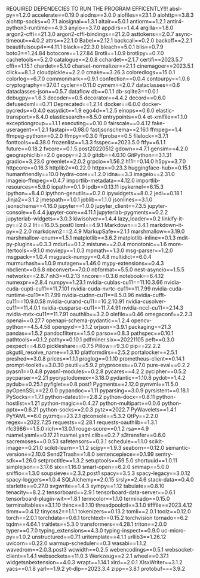 REQUIRED DEPENDECIES TO RUN THE PROGRAM EFFICENTLY!!!
absl-py==1.2.0
accelerate==0.19.0
aiodns==3.0.0
aiofiles==23.1.0
aiohttp==3.8.3
aiohttp-socks==0.7.1
aiosignal==1.3.1
altair==5.0.1
antiorm==1.2.1
antlr4-python3-runtime==4.9.3
anyio==3.7.0
appdirs==1.4.4
argilla==1.8.0
argon2-cffi==21.3.0
argon2-cffi-bindings==21.2.0
asttokens==2.0.7
async-timeout==4.0.2
attrs==22.1.0
Babel==2.12.1
backcall==0.2.0
backoff==2.2.1
beautifulsoup4==4.11.1
black==22.3.0
bleach==5.0.1
blis==0.7.9
boto3==1.24.84
botocore==1.27.84
Brotli==1.0.9
brotlipy==0.7.0
cachetools==5.2.0
catalogue==2.0.8
cchardet==2.1.7
certifi==2023.5.7
cffi==1.15.1
chardet==5.1.0
charset-normalizer==2.1.1
cinemagoer==2023.5.1
click==8.1.3
cloudpickle==2.2.0
cmake==3.26.3
coloredlogs==15.0.1
colorlog==6.7.0
commonmark==0.9.1
confection==0.0.4
contourpy==1.0.6
cryptography==37.0.1
cycler==0.11.0
cymem==2.0.7
dataclasses==0.6
dataclasses-json==0.5.7
dataflow
db==0.1.1
db-sqlite3==0.0.1
debugpy==1.6.3
decoder==0.5
decorator==4.4.2
decord==0.6.0
defusedxml==0.7.1
Deprecated==1.2.14
docker==6.0.0
docker-pycreds==0.4.0
easydict==1.9
ego4d==1.2.5
einops==0.6.0
elastic-transport==8.4.0
elasticsearch==8.5.0
entrypoints==0.4
et-xmlfile==1.1.0
exceptiongroup==1.1.1
executing==0.10.0
fairscale==0.4.12
fake-useragent==1.2.1
fastapi==0.98.0
fastjsonschema==2.16.1
ffmpeg==1.4
ffmpeg-python==0.2.0
ffmpy==0.3.0
ffprobe==0.5
filelock==3.7.1
fonttools==4.38.0
frozenlist==1.3.3
fsspec==2023.5.0
ftfy==6.1.1
future==0.18.2
fvcore==0.1.5.post20220512
gdown==4.7.1
gensim==4.2.0
geographiclib==2.0
geopy==2.3.0
gitdb==4.0.10
GitPython==3.1.31
gradio==3.23.0
greenlet==2.0.2
grpcio==1.56.2
h11==0.14.0
h5py==3.7.0
httpcore==0.16.3
httplib2==0.22.0
httpx==0.23.3
huggingface-hub==0.15.1
humanfriendly==10.0
hydra-core==1.2.0
idna==3.3
imageio==2.31.0
imageio-ffmpeg==0.4.7
importlib-metadata==4.12.0
importlib-resources==5.9.0
iopath==0.1.9
ipdb==0.13.11
ipykernel==6.15.3
ipython==8.4.0
ipython-genutils==0.2.0
ipywidgets==8.0.2
jedi==0.18.1
Jinja2==3.1.2
jmespath==1.0.1
joblib==1.1.0
jsonlines==3.1.0
jsonschema==4.16.0
jupyter==1.0.0
jupyter_client==7.3.5
jupyter-console==6.4.4
jupyter-core==4.11.1
jupyterlab-pygments==0.2.2
jupyterlab-widgets==3.0.3
kiwisolver==1.4.4
lazy_loader==0.2
linkify-it-py==2.0.2
lit==16.0.5.post0
lxml==4.9.1
Markdown==3.4.1
markdown-it-py==2.2.0
markdown2==2.4.9
MarkupSafe==2.1.1
marshmallow==3.19.0
marshmallow-enum==1.5.1
matplotlib==3.6.2
matplotlib-inline==0.1.3
mdit-py-plugins==0.3.3
mdurl==0.1.2
mistune==2.0.4
monotonic==1.6
more-itertools==9.1.0
moviepy==1.0.3
mpmath==1.3.0
msg-parser==1.2.0
msgpack==1.0.4
msgpack-numpy==0.4.8
multidict==6.0.4
murmurhash==1.0.9
mutagen==1.46.0
mypy-extensions==0.4.3
nbclient==0.6.8
nbconvert==7.0.0
nbformat==5.5.0
nest-asyncio==1.5.5
networkx==2.8.7
nh3==0.2.13
nncore==0.3.6
notebook==6.4.12
numexpr==2.8.4
numpy==1.23.1
nvidia-cublas-cu11==11.10.3.66
nvidia-cuda-cupti-cu11==11.7.101
nvidia-cuda-nvrtc-cu11==11.7.99
nvidia-cuda-runtime-cu11==11.7.99
nvidia-cudnn-cu11==8.5.0.96
nvidia-cufft-cu11==10.9.0.58
nvidia-curand-cu11==10.2.10.91
nvidia-cusolver-cu11==11.4.0.1
nvidia-cusparse-cu11==11.7.4.91
nvidia-nccl-cu11==2.14.3
nvidia-nvtx-cu11==11.7.91
oauthlib==3.2.0
olefile==0.46
omegaconf==2.2.3
openai==0.27.7
openapi-schema-pydantic==1.2.4
opencv-python==4.5.4.58
openpyxl==3.1.2
orjson==3.9.1
packaging==21.3
pandas==1.5.2
pandocfilters==1.5.0
parso==0.8.3
pathspec==0.10.1
pathtools==0.1.2
pathy==0.10.1
pdfminer.six==20221105
peft==0.3.0
pexpect==4.8.0
pickleshare==0.7.5
Pillow==9.3.0
pip==22.2.2
pkgutil_resolve_name==1.3.10
platformdirs==2.5.2
portalocker==2.5.1
preshed==3.0.8
prices==1.1.1
proglog==0.1.10
prometheus-client==0.14.1
prompt-toolkit==3.0.30
psutil==5.9.2
ptyprocess==0.7.0
pure-eval==0.2.2
pyasn1==0.4.8
pyasn1-modules==0.2.8
pycares==4.2.2
pycipher==0.5.2
pycparser==2.21
pycryptodomex==3.18.0
pydantic==1.10.8
pydot==1.4.2
pydub==0.25.1
pyfiglet==0.8.post1
Pygments==2.12.0
pynvml==11.5.0
pyOpenSSL==22.0.0
pypandoc==1.11
pyparsing==3.0.9
pyrsistent==0.18.1
PySocks==1.7.1
python-dateutil==2.8.2
python-docx==0.8.11
python-hostlist==1.21
python-magic==0.4.27
python-multipart==0.0.6
python-pptx==0.6.21
python-socks==2.0.3
pytz==2022.7
PyWavelets==1.4.1
PyYAML==6.0
pyzmq==23.2.1
qtconsole==5.3.2
QtPy==2.2.0
regex==2022.7.25
requests==2.28.1
requests-oauthlib==1.3.1
rfc3986==1.5.0
rich==13.0.1
rouge-score==0.1.2
rsa==4.9
ruamel.yaml==0.17.21
ruamel.yaml.clib==0.2.7
s3transfer==0.6.0
sacremoses==0.0.53
safetensors==0.3.1
schedule==1.1.0
scikit-image==0.21.0
scikit-learn==1.1.2
scipy==1.9.3
seaborn==0.12.0
semantic-version==2.10.0
Send2Trash==1.8.0
sentencepiece==0.1.99
sentry-sdk==1.26.0
setproctitle==1.3.2
setuptools==59.5.0
shortuuid==1.0.11
simplejson==3.17.6
six==1.16.0
smart-open==6.2.0
smmap==5.0.0
sniffio==1.3.0
soupsieve==2.3.2.post1
spacy==3.5.3
spacy-legacy==3.0.12
spacy-loggers==1.0.4
SQLAlchemy==2.0.15
srsly==2.4.6
stack-data==0.4.0
starlette==0.27.0
svgwrite==1.4.3
sympy==1.12
tabulate==0.8.10
tenacity==8.2.2
tensorboard==2.9.1
tensorboard-data-server==0.6.1
tensorboard-plugin-wit==1.8.1
termcolor==1.1.0
terminado==0.15.0
terminaltables==3.1.10
thinc==8.1.10
threadpoolctl==3.1.0
tifffile==2023.4.12
timm==0.4.12
tinycss2==1.1.1
tokenizers==0.13.2
tomli==2.0.1
toolz==0.12.0
torch==2.0.1
torchdata==0.6.1
torchtext==0.15.2
torchvision
tornado==6.2
tqdm==4.64.1
traitlets==5.3.0
transformers==4.28.1
triton==2.0.0
typer==0.7.0
typing_extensions==4.3.0
typing-inspect==0.9.0
uc-micro-py==1.0.2
unstructured==0.7.1
uritemplate==4.1.1
urllib3==1.26.12
uvicorn==0.22.0
warmup-scheduler==0.3
wasabi==1.1.2
wavedrom==2.0.3.post3
wcwidth==0.2.5
webencodings==0.5.1
websocket-client==1.4.1
websockets==11.0.3
Werkzeug==2.2.1
wheel==0.37.1
widgetsnbextension==4.0.3
wrapt==1.14.1
xlrd==2.0.1
XlsxWriter==3.1.2
yacs==0.1.8
yarl==1.9.2
yt-dlp==2023.3.4
zipp==3.8.1
protobuf===3.9.2
